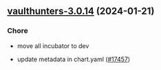 

## [vaulthunters-3.0.14](https://github.com/truecharts/charts/compare/vaulthunters-3.0.13...vaulthunters-3.0.14) (2024-01-21)

### Chore



- move all incubator to dev

- update metadata in chart.yaml ([#17457](https://github.com/truecharts/charts/issues/17457))